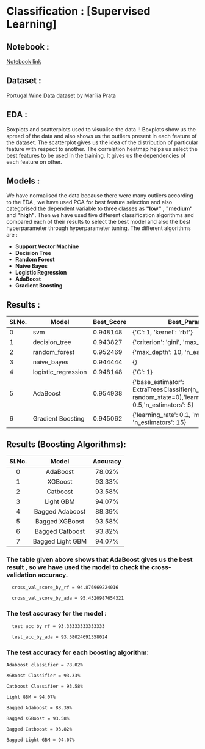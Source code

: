 # Classification : [Supervised Learning] 

## Notebook :
  
  [Notebook link](https://www.kaggle.com/tishajhabak/wine-quality-testing?scriptVersionId=76296125)

## Dataset : 
  
  [Portugal Wine Data](https://www.kaggle.com/mpwolke/cusersmarildownloadswinecsv?select=wine.csv)  dataset by Marília Prata

## EDA :

  Boxplots and scatterplots used to visualise the data !! Boxplots show us the spread of the data and also shows us the outliers present in each feature of the dataset. 
The scatterplot gives us the idea of the distribution of particular feature with respect to another. The correlation heatmap helps us select the best features to be used in the training. It gives us the dependencies of each feature on other.

## Models :

  We have normalised the data because there were many outliers according to the EDA , we have used PCA for best feature selection and also categorised the dependent variable to three classes as **"low"** , **"medium"** and **"high"**.
Then we have used five different classification algorithms and compared each of their results to select the best model and also the best hyperparameter through hyperparameter tuning.
The different algorithms are :
* **Support Vector Machine**
* **Decision Tree**
* **Random Forest**
* **Naive Bayes**
* **Logistic Regression**
* **AdaBoost**
* **Gradient Boosting**

## Results :

|Sl.No. |        Model        |  Best_Score 	| Best_Params  	                          |
|-----	|---------------------|---------------|-----------------------------------------|
|   0	  |         svm         |  0.948148  	  | {'C': 1, 'kernel': 'rbf'}  	            |  
|   1	  |    decision_tree    |  0.943827 	  | {'criterion': 'gini', 'max_depth': 5}  	|  
|   2	  |    random_forest    |  0.952469   	| {'max_depth': 10, 'n_estimators': 10}  	|  
|   3   |     naive_bayes     |  0.944444     | {}                                      |
|   4   | logistic_regression |  0.948148     | {'C': 1}                                |
|   5   |       AdaBoost      |  0.954938     | {'base_estimator': ExtraTreesClassifier(n_estimators=10, random_state=0),'learning_rate': 0.5,'n_estimators': 5} |
|   6   |  Gradient Boosting  |  0.945062     | {'learning_rate': 0.1, 'max_depth': 5, 'n_estimators': 15} |

## Results (Boosting Algorithms):
|Sl.No. | Model | Accuracy |
| :--: | :--: | :--: |
|0|AdaBoost|78.02%|
|1|XGBoost|93.33%|
|2|Catboost|93.58%|
|3|Light GBM|94.07%|
|4|Bagged Adaboost|88.39%|
|5|Bagged XGBoost|93.58%|
|6|Bagged Catboost|93.82%|
|7|Bagged Light GBM|94.07%|
### The table given above shows that AdaBoost gives us the best result , so we have used the model to check the cross-validation accuracy.
```
  cross_val_score_by_rf = 94.876969224016
```
```
  cross_val_score_by_ada = 95.4320987654321
```

### The test accuracy for the model :
```
  test_acc_by_rf = 93.33333333333333
```
```
  test_acc_by_ada = 93.58024691358024
```
### The test accuracy for each boosting algorithm:
```
Adaboost classifier = 78.02%
```
```
XGBoost Classifier = 93.33%
```
```
Catboost Classifier = 93.58%
```
```
Light GBM = 94.07%
```
```
Bagged Adaboost = 88.39%
```
```
Bagged XGBoost = 93.58%
```
```
Bagged Catboost = 93.82%
```
```
Bagged Light GBM = 94.07%
```

